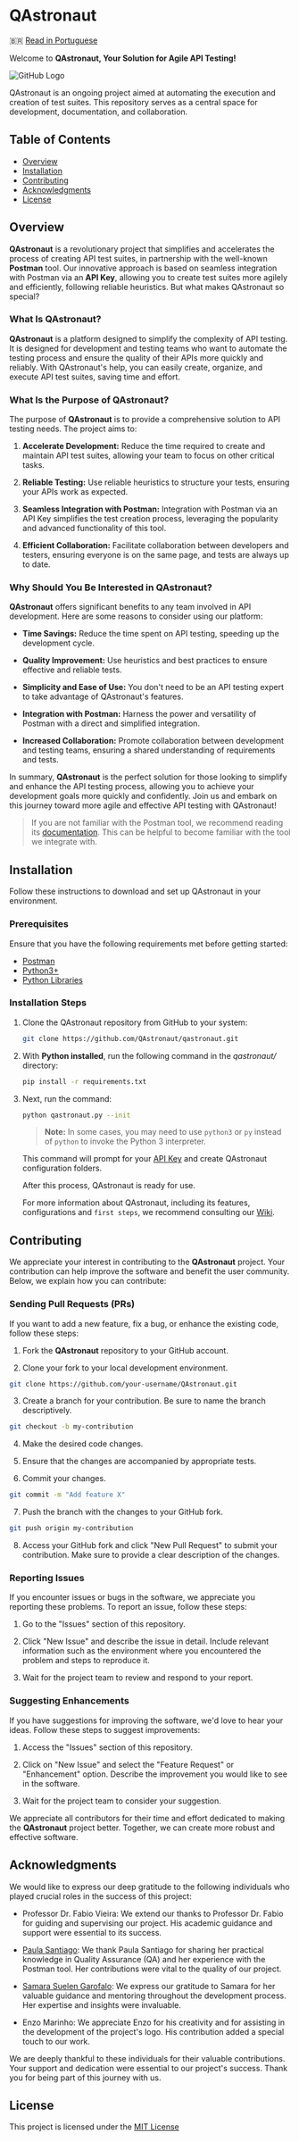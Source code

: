 # QAstronaut

<span>&#x1f1e7;&#x1f1f7;</span> [Read in Portuguese](README_PT.md)

Welcome to **QAstronaut, Your Solution for Agile API Testing!**

![GitHub Logo](/images/logo_qastronaut.png)

QAstronaut is an ongoing project aimed at automating the execution and creation of test suites. This repository serves as a central space for development, documentation, and collaboration.

## Table of Contents

- [Overview](#overview)
- [Installation](#installation)
- [Contributing](#contributing)
- [Acknowledgments](#acknowledgments)
- [License](#license)

## Overview

**QAstronaut** is a revolutionary project that simplifies and accelerates the process of creating API test suites, in partnership with the well-known **Postman** tool. Our innovative approach is based on seamless integration with Postman via an **API Key**, allowing you to create test suites more agilely and efficiently, following reliable heuristics. But what makes QAstronaut so special?

### What Is QAstronaut?

**QAstronaut** is a platform designed to simplify the complexity of API testing. It is designed for development and testing teams who want to automate the testing process and ensure the quality of their APIs more quickly and reliably. With QAstronaut's help, you can easily create, organize, and execute API test suites, saving time and effort.

### What Is the Purpose of QAstronaut?

The purpose of **QAstronaut** is to provide a comprehensive solution to API testing needs. The project aims to:

1. **Accelerate Development:** Reduce the time required to create and maintain API test suites, allowing your team to focus on other critical tasks.

2. **Reliable Testing:** Use reliable heuristics to structure your tests, ensuring your APIs work as expected.

3. **Seamless Integration with Postman:** Integration with Postman via an API Key simplifies the test creation process, leveraging the popularity and advanced functionality of this tool.

4. **Efficient Collaboration:** Facilitate collaboration between developers and testers, ensuring everyone is on the same page, and tests are always up to date.

### Why Should You Be Interested in QAstronaut?

**QAstronaut** offers significant benefits to any team involved in API development. Here are some reasons to consider using our platform:

- **Time Savings:** Reduce the time spent on API testing, speeding up the development cycle.

- **Quality Improvement:** Use heuristics and best practices to ensure effective and reliable tests.

- **Simplicity and Ease of Use:** You don't need to be an API testing expert to take advantage of QAstronaut's features.

- **Integration with Postman:** Harness the power and versatility of Postman with a direct and simplified integration.

- **Increased Collaboration:** Promote collaboration between development and testing teams, ensuring a shared understanding of requirements and tests.

In summary, **QAstronaut** is the perfect solution for those looking to simplify and enhance the API testing process, allowing you to achieve your development goals more quickly and confidently. Join us and embark on this journey toward more agile and effective API testing with QAstronaut!

> If you are not familiar with the Postman tool, we recommend reading its [documentation](https://learning.postman.com/docs/getting-started/overview/). This can be helpful to become familiar with the tool we integrate with.

## Installation

Follow these instructions to download and set up QAstronaut in your environment.

### Prerequisites

Ensure that you have the following requirements met before getting started:

- [Postman](https://www.postman.com/downloads/)
- [Python3+](https://www.python.org/)
- [Python Libraries](requirements.txt)

### Installation Steps

1. Clone the QAstronaut repository from GitHub to your system:

   ```bash
   git clone https://github.com/QAstronaut/qastronaut.git
   ```

2. With **Python installed**, run the following command in the *qastronaut/* directory:

    ```bash
    pip install -r requirements.txt
    ```

3. Next, run the command:

    ```bash
    python qastronaut.py --init
    ```
    > **Note:** In some cases, you may need to use `python3` or `py` instead of `python` to invoke the Python 3 interpreter.

    This command will prompt for your [API Key](https://learning.postman.com/docs/developer/postman-api/authentication/) and create QAstronaut configuration folders.

    After this process, QAstronaut is ready for use.

    For more information about QAstronaut, including its features, configurations and `first steps`, we recommend consulting our [Wiki](https://github.com/QAstronaut/qastronaut/wiki).

## Contributing

We appreciate your interest in contributing to the **QAstronaut** project. Your contribution can help improve the software and benefit the user community. Below, we explain how you can contribute:

### Sending Pull Requests (PRs)

If you want to add a new feature, fix a bug, or enhance the existing code, follow these steps:

1. Fork the **QAstronaut** repository to your GitHub account.

2. Clone your fork to your local development environment.

```bash
git clone https://github.com/your-username/QAstronaut.git
```

3. Create a branch for your contribution. Be sure to name the branch descriptively.

```bash
git checkout -b my-contribution
```

4. Make the desired code changes.

5. Ensure that the changes are accompanied by appropriate tests.

6. Commit your changes.

```bash
git commit -m "Add feature X"
```

7. Push the branch with the changes to your GitHub fork.

```bash
git push origin my-contribution
```

8. Access your GitHub fork and click "New Pull Request" to submit your contribution. Make sure to provide a clear description of the changes.

### Reporting Issues

If you encounter issues or bugs in the software, we appreciate you reporting these problems. To report an issue, follow these steps:

1. Go to the "Issues" section of this repository.

2. Click "New Issue" and describe the issue in detail. Include relevant information such as the environment where you encountered the problem and steps to reproduce it.

3. Wait for the project team to review and respond to your report.

### Suggesting Enhancements

If you have suggestions for improving the software, we'd love to hear your ideas. Follow these steps to suggest improvements:

1. Access the "Issues" section of this repository.

2. Click on "New Issue" and select the "Feature Request" or "Enhancement" option. Describe the improvement you would like to see in the software.

3. Wait for the project team to consider your suggestion.

We appreciate all contributors for their time and effort dedicated to making the **QAstronaut** project better. Together, we can create more robust and effective software.

## Acknowledgments

We would like to express our deep gratitude to the following individuals who played crucial roles in the success of this project:

- Professor Dr. Fabio Vieira: We extend our thanks to Professor Dr. Fabio for guiding and supervising our project. His academic guidance and support were essential to its success.

- [Paula Santiago](https://www.linkedin.com/in/paulasanty): We thank Paula Santiago for sharing her practical knowledge in Quality Assurance (QA) and her experience with the Postman tool. Her contributions were vital to the quality of our project.

- [Samara Suelen Garofalo](https://github.com/samaragarofalo): We express our gratitude to Samara for her valuable guidance and mentoring throughout the development process. Her expertise and insights were invaluable.

- Enzo Marinho: We appreciate Enzo for his creativity and for assisting in the development of the project's logo. His contribution added a special touch to our work.

We are deeply thankful to these individuals for their valuable contributions. Your support and dedication were essential to our project's success. Thank you for being part of this journey with us.

## License

This project is licensed under the [MIT License](https://github.com/QAstronaut/qastronaut/blob/main/LICENSE)
